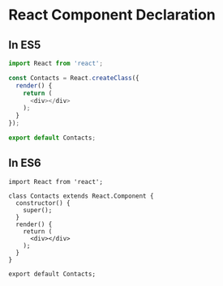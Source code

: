 # React Component Declaration

## In ES5
```javascript
import React from 'react';

const Contacts = React.createClass({
  render() {
    return (
      <div></div>
    );
  }
});

export default Contacts;
```

## In ES6
```
import React from 'react';

class Contacts extends React.Component {
  constructor() {
    super();
  }
  render() {
    return (
      <div></div>
    );
  }
}

export default Contacts;
```
